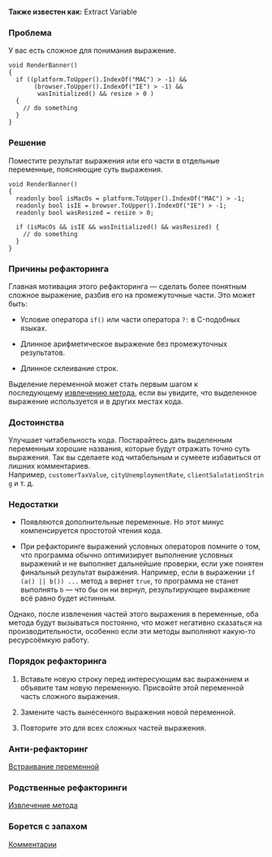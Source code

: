 **Также известен как:** Extract Variable

### Проблема
У вас есть сложное для понимания выражение.
```
void RenderBanner() 
{
  if ((platform.ToUpper().IndexOf("MAC") > -1) &&
       (browser.ToUpper().IndexOf("IE") > -1) &&
        wasInitialized() && resize > 0 )
  {
    // do something
  }
}
```

### Решение
Поместите результат выражения или его части в отдельные переменные, поясняющие суть выражения.
```
void RenderBanner() 
{
  readonly bool isMacOs = platform.ToUpper().IndexOf("MAC") > -1;
  readonly bool isIE = browser.ToUpper().IndexOf("IE") > -1;
  readonly bool wasResized = resize > 0;

  if (isMacOs && isIE && wasInitialized() && wasResized) {
    // do something
  }
}
```

### Причины рефакторинга
Главная мотивация этого рефакторинга — сделать более понятным сложное выражение, разбив его на промежуточные части. Это может быть:

- Условие оператора `if()` или части оператора `?:` в C-подобных языках.
    
- Длинное арифметическое выражение без промежуточных результатов.
    
- Длинное склеивание строк.
    

Выделение переменной может стать первым шагом к последующему [извлечению метода](Извлечение%20метода.md), если вы увидите, что выделенное выражение используется и в других местах кода.

### Достоинства
Улучшает читабельность кода. Постарайтесь дать выделенным переменным хорошие названия, которые будут отражать точно суть выражения. Так вы сделаете код читабельным и сумеете избавиться от лишних комментариев. Например, `customerTaxValue`, `cityUnemploymentRate`, `clientSalutationString` и т. д.

### Недостатки
- Появляются дополнительные переменные. Но этот минус компенсируется простотой чтения кода.
    
- При рефакторинге выражений условных операторов помните о том, что программа обычно оптимизирует выполнение условных выражений и не выполняет дальнейшие проверки, если уже понятен финальный результат выражения. Например, если в выражении `if (a() || b()) ...` метод `a` вернет `true`, то программа не станет выполнять `b` — что бы он ни вернул, результирующее выражение всё равно будет истинным.

Однако, после извлечения частей этого выражения в переменные, оба метода будут вызываться постоянно, что может негативно сказаться на производительности, особенно если эти методы выполняют какую-то ресурсоёмкую работу.

### Порядок рефакторинга
1. Вставьте новую строку перед интересующим вас выражением и объявите там новую переменную. Присвойте этой переменной часть сложного выражения.
    
2. Замените часть вынесенного выражения новой переменной.
    
3. Повторите это для всех сложных частей выражения.

### Анти-рефакторинг
[Встраивание переменной](https://refactoring.guru/ru/inline-temp)

### Родственные рефакторинги
[Извлечение метода](Извлечение%20метода.md)

### Борется с запахом
[Комментарии](Комментарии.md)